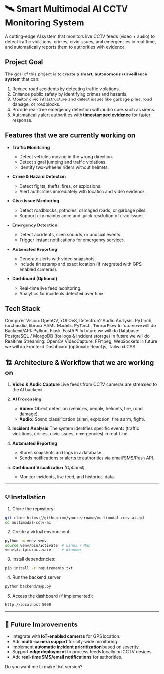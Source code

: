 
# 🛰️ Smart Multimodal AI CCTV Monitoring System

A cutting-edge AI system that monitors live CCTV feeds (video + audio) to detect traffic violations, crimes, civic issues, and emergencies in real-time, and automatically reports them to authorities with evidence.


##  Project Goal

The goal of this project is to create a **smart, autonomous surveillance system** that can:

1. Reduce road accidents by detecting traffic violations.
2. Enhance public safety by identifying crimes and hazards.
3. Monitor civic infrastructure and detect issues like garbage piles, road damage, or roadblocks.
4. Provide real-time emergency detection with audio cues such as sirens.
5. Automatically alert authorities with **timestamped evidence** for faster response.


##  Features that we are currently working on

* **Traffic Monitoring**

  * Detect vehicles moving in the wrong direction.
  * Detect signal jumping and traffic violations.
  * Identify two-wheeler riders without helmets.

* **Crime & Hazard Detection**

  * Detect fights, thefts, fires, or explosions.
  * Alert authorities immediately with location and video evidence.

* **Civic Issue Monitoring**

  * Detect roadblocks, potholes, damaged roads, or garbage piles.
  * Support city maintenance and quick resolution of civic issues.

* **Emergency Detection**

  * Detect accidents, siren sounds, or unusual events.
  * Trigger instant notifications for emergency services.

* **Automated Reporting**

  * Generate alerts with video snapshots.
  * Include timestamp and exact location (if integrated with GPS-enabled cameras).

* **Dashboard (Optional)**

  * Real-time live feed monitoring.
  * Analytics for incidents detected over time.


## Tech Stack
Computer Vision: OpenCV, YOLOv8, Detectron2
Audio Analysis: PyTorch, torchaudio, librosa
AI/ML Models: PyTorch, TensorFlow
In future we will do Backend/API: Python, Flask, FastAPI
In future we will do Database: PostgreSQL / MongoDB (for logs & incident storage)
In future we will do Realtime Streaming: OpenCV VideoCapture, FFmpeg, WebSockets
In future we will do Frontend Dashboard (optional): React.js, Tailwind CSS


## 🏗️ Architecture & Workflow that we are working on


1. **Video & Audio Capture**
   Live feeds from CCTV cameras are streamed to the AI backend.

2. **AI Processing**

   * **Video:** Object detection (vehicles, people, helmets, fire, road damage).
   * **Audio:** Sound classification (siren, explosion, fire alarm, fight).

3. **Incident Analysis**
   The system identifies specific events (traffic violations, crimes, civic issues, emergencies) in real-time.

4. **Automated Reporting**

   * Stores snapshots and logs in a database.
   * Sends notifications or alerts to authorities via email/SMS/Push API.

5. **Dashboard Visualization** *(Optional)*

   * Monitor incidents, live feed, and historical data.

---

## 💡 Installation

1. Clone the repository:

```bash
git clone https://github.com/yourusername/multimodal-cctv-ai.git
cd multimodal-cctv-ai
```

2. Create a virtual environment:

```bash
python -m venv venv
source venv/bin/activate  # Linux / Mac
venv\Scripts\activate     # Windows
```

3. Install dependencies:

```bash
pip install -r requirements.txt
```

4. Run the backend server:

```bash
python backend/app.py
```

5. Access the dashboard (if implemented):

```text
http://localhost:5000
```

---

## 📝 Future Improvements

* Integrate with **IoT-enabled cameras** for GPS location.
* Add **multi-camera support** for city-wide monitoring.
* Implement **automatic incident prioritization** based on severity.
* Support **edge deployment** to process feeds locally on CCTV devices.
* Add **real-time SMS/email notifications** for authorities.

Do you want me to make that version?
